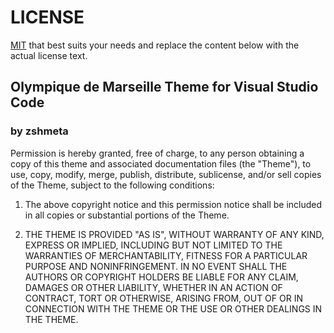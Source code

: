 # LICENSE

[MIT](https://MIT.com/) that best suits your needs and replace the content below with the actual license text.


## Olympique de Marseille Theme for Visual Studio Code
### by zshmeta

Permission is hereby granted, free of charge, to any person obtaining a copy of this theme and associated documentation files (the "Theme"), to use, copy, modify, merge, publish, distribute, sublicense, and/or sell copies of the Theme, subject to the following conditions:

1. The above copyright notice and this permission notice shall be included in all copies or substantial portions of the Theme.

2. THE THEME IS PROVIDED "AS IS", WITHOUT WARRANTY OF ANY KIND, EXPRESS OR IMPLIED, INCLUDING BUT NOT LIMITED TO THE WARRANTIES OF MERCHANTABILITY, FITNESS FOR A PARTICULAR PURPOSE AND NONINFRINGEMENT. IN NO EVENT SHALL THE AUTHORS OR COPYRIGHT HOLDERS BE LIABLE FOR ANY CLAIM, DAMAGES OR OTHER LIABILITY, WHETHER IN AN ACTION OF CONTRACT, TORT OR OTHERWISE, ARISING FROM, OUT OF OR IN CONNECTION WITH THE THEME OR THE USE OR OTHER DEALINGS IN THE THEME.

